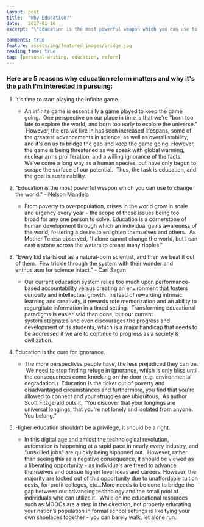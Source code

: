 ```yaml
---
layout: post
title:  "Why Education?"
date:   2017-01-16
excerpt: "\"Education is the most powerful weapon which you can use to change the world.\" - Nelson Mandela"

comments: true
feature: assets/img/featured_images/bridge.jpg
reading_time: true
tag: [personal-writing, education, reform]
---
```


### Here are 5 reasons why education reform matters and why it's the path I'm interested in pursuing: 

1. It's time to start playing the infinite game.

	- An infinite game is essentially a game played to keep the game going.  One perspective on our place in time is that we're "born too late to explore the world, and born too early to explore the universe."  However, the era we live in has seen increased lifespans, some of the greatest advancements in science, as well as overall stability, and it's on us to bridge the gap and keep the game going. However, the game is being threatened as we speak with global warming, nuclear arms proliferation, and a willing ignorance of the facts. We’ve come a long way as a human species, but have only begun to scrape the surface of our potential.  Thus, the task is education, and the goal is sustainability.  

1. "Education is the most powerful weapon which you can use to change the world." - Nelson Mandela

	- From poverty to overpopulation, crises in the world grow in scale and urgency every year - the scope of these issues being too broad for any one person to solve. Education is a cornerstone of human development through which an individual gains awareness of the world, fostering a desire to enlighten themselves and others.  As Mother Teresa observed, "I alone cannot change the world, but I can cast a stone across the waters to create many ripples."

1. "Every kid starts out as a natural-born scientist, and then we beat it out of them.  Few trickle through the system with their wonder and enthusiasm for science intact.” - Carl Sagan

	- Our current education system relies too much upon performance-based accountability versus creating an environment that fosters curiosity and intellectual growth.  Instead of rewarding intrinsic learning and creativity, it rewards rote memorization and an ability to regurgitate information in a timed setting.  Transforming educational paradigms is easier said than done, but our current system stagnates and even discourages the progress and development of its students, which is a major handicap that needs to be addressed if we are to continue to progress as a society & civilization.

1. Education is the cure for ignorance.

	- The more perspectives people have, the less prejudiced they can be.  We need to stop finding refuge in ignorance, which is only bliss until the consequences come knocking on the door (e.g. environmental degradation.)  Education is the ticket out of poverty and disadvantaged circumstances and furthermore, you find that you're allowed to connect and your struggles are ubiquitous.  As author Scott Fitzgerald puts it, “You discover that your longings are universal longings, that you're not lonely and isolated from anyone. You belong.” 

1. Higher education shouldn’t be a privilege, it should be a right.

	- In this digital age and amidst the technological revolution, automation is happening at a rapid pace in nearly every industry, and "unskilled jobs" are quickly being siphoned out.  However, rather than seeing this as a negative consequence, it should be viewed as a liberating opportunity - as individuals are freed to advance themselves and pursue higher level ideas and careers. However, the majority are locked out of this opportunity due to unaffordable tuition costs, for-profit colleges, etc...More needs to be done to bridge the gap between our advancing technology and the small pool of individuals who can utilize it.  While online educational resources such as MOOCs are a step in the direction, not properly educating your nation’s population in formal school settings is like tying your own shoelaces together - you can barely walk, let alone run.


